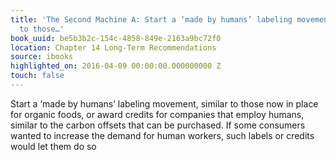 ```yaml
---
title: 'The Second Machine A: Start a ‘made by humans’ labeling movement, similar
  to those…'
book_uuid: be5b3b2c-154c-4858-849e-2163a9bc72f0
location: Chapter 14 Long-Term Recommendations
source: ibooks
highlighted_on: 2016-04-09 00:00:00.000000000 Z
touch: false
---
```


Start a ‘made by humans’ labeling movement, similar to those now in place for organic foods, or award credits for companies that employ humans, similar to the carbon offsets that can be purchased. If some consumers wanted to increase the demand for human workers, such labels or credits would let them do so